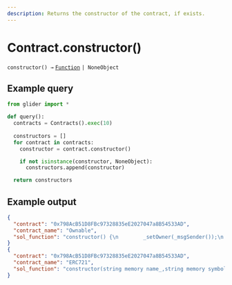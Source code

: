 ```yaml
---
description: Returns the constructor of the contract, if exists.
---
```


# Contract.constructor()

`constructor() →` [`Function`](../function/) `| NoneObject`

## Example query

```python
from glider import *

def query():
  contracts = Contracts().exec(10)
  
  constructors = []
  for contract in contracts:
    constructor = contract.constructor()

    if not isinstance(constructor, NoneObject):
      constructors.append(constructor)

  return constructors
```

## Example output

```json
{
  "contract": "0x798AcB51D8FBc97328835eE2027047a8B54533AD",
  "contract_name": "Ownable",
  "sol_function": "constructor() {\n        _setOwner(_msgSender());\n    }"
}
{
  "contract": "0x798AcB51D8FBc97328835eE2027047a8B54533AD",
  "contract_name": "ERC721",
  "sol_function": "constructor(string memory name_,string memory symbol_) {\n        _name = name_;\n        _symbol = symbol_;\n    }"
}
```
